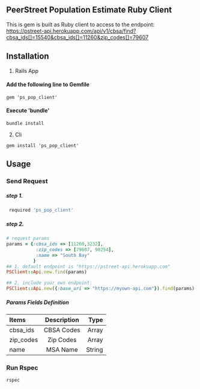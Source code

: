 ## PeerStreet Population Estimate Ruby Client
This is gem is built as Ruby client to access to the endpoint:</br>
https://pstreet-api.herokuapp.com/api/v1/cbsa/find?cbsa_ids[]=15540&cbsa_ids[]=11260&zip_codes[]=79607

## Installation
1. Rails App
#### Add the following line to Gemfile 
```
gem 'ps_pop_client'
```

#### Execute 'bundle'
```
bundle install
```
2. Cli
```
gem install 'ps_pop_client'
```

## Usage

### Send Request

##### step 1.
```ruby
 required 'ps_pop_client'
```
##### step 2.
```ruby
# request params
params = {:cbsa_ids => [11260,3232],
           :zip_codes => [79607, 90254],
           :name => "South Bay"
          }
## 1. default endpoint is "https://pstreet-api.herokuapp.com"
PSClient::Api.new.find(params)

## 2. include your own endpoint:
PSClient::Api.new({:base_uri => "https://myown-api.com"}).find(params)
```

##### Params Fields Definition
| Items  | Description | Type  | 
| :------------ |:---------------:| -----:|
| cbsa_ids      | CBSA Codes| Array | 
| zip_codes     | Zip Codes   |  Array|
| name          | MSA Name  |  String |

### Run Rspec 
```
rspec
```






